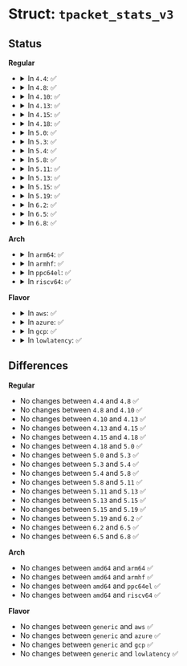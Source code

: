 # Struct: <code>tpacket_stats_v3</code>

## Status
<b>Regular</b>
<ul>
<li>
<details>
<summary>In <code>4.4</code>: ✅</summary>

```c
struct tpacket_stats_v3 {
    unsigned int tp_packets;
    unsigned int tp_drops;
    unsigned int tp_freeze_q_cnt;
};
```
</details>
</li>
<li>
<details>
<summary>In <code>4.8</code>: ✅</summary>

```c
struct tpacket_stats_v3 {
    unsigned int tp_packets;
    unsigned int tp_drops;
    unsigned int tp_freeze_q_cnt;
};
```
</details>
</li>
<li>
<details>
<summary>In <code>4.10</code>: ✅</summary>

```c
struct tpacket_stats_v3 {
    unsigned int tp_packets;
    unsigned int tp_drops;
    unsigned int tp_freeze_q_cnt;
};
```
</details>
</li>
<li>
<details>
<summary>In <code>4.13</code>: ✅</summary>

```c
struct tpacket_stats_v3 {
    unsigned int tp_packets;
    unsigned int tp_drops;
    unsigned int tp_freeze_q_cnt;
};
```
</details>
</li>
<li>
<details>
<summary>In <code>4.15</code>: ✅</summary>

```c
struct tpacket_stats_v3 {
    unsigned int tp_packets;
    unsigned int tp_drops;
    unsigned int tp_freeze_q_cnt;
};
```
</details>
</li>
<li>
<details>
<summary>In <code>4.18</code>: ✅</summary>

```c
struct tpacket_stats_v3 {
    unsigned int tp_packets;
    unsigned int tp_drops;
    unsigned int tp_freeze_q_cnt;
};
```
</details>
</li>
<li>
<details>
<summary>In <code>5.0</code>: ✅</summary>

```c
struct tpacket_stats_v3 {
    unsigned int tp_packets;
    unsigned int tp_drops;
    unsigned int tp_freeze_q_cnt;
};
```
</details>
</li>
<li>
<details>
<summary>In <code>5.3</code>: ✅</summary>

```c
struct tpacket_stats_v3 {
    unsigned int tp_packets;
    unsigned int tp_drops;
    unsigned int tp_freeze_q_cnt;
};
```
</details>
</li>
<li>
<details>
<summary>In <code>5.4</code>: ✅</summary>

```c
struct tpacket_stats_v3 {
    unsigned int tp_packets;
    unsigned int tp_drops;
    unsigned int tp_freeze_q_cnt;
};
```
</details>
</li>
<li>
<details>
<summary>In <code>5.8</code>: ✅</summary>

```c
struct tpacket_stats_v3 {
    unsigned int tp_packets;
    unsigned int tp_drops;
    unsigned int tp_freeze_q_cnt;
};
```
</details>
</li>
<li>
<details>
<summary>In <code>5.11</code>: ✅</summary>

```c
struct tpacket_stats_v3 {
    unsigned int tp_packets;
    unsigned int tp_drops;
    unsigned int tp_freeze_q_cnt;
};
```
</details>
</li>
<li>
<details>
<summary>In <code>5.13</code>: ✅</summary>

```c
struct tpacket_stats_v3 {
    unsigned int tp_packets;
    unsigned int tp_drops;
    unsigned int tp_freeze_q_cnt;
};
```
</details>
</li>
<li>
<details>
<summary>In <code>5.15</code>: ✅</summary>

```c
struct tpacket_stats_v3 {
    unsigned int tp_packets;
    unsigned int tp_drops;
    unsigned int tp_freeze_q_cnt;
};
```
</details>
</li>
<li>
<details>
<summary>In <code>5.19</code>: ✅</summary>

```c
struct tpacket_stats_v3 {
    unsigned int tp_packets;
    unsigned int tp_drops;
    unsigned int tp_freeze_q_cnt;
};
```
</details>
</li>
<li>
<details>
<summary>In <code>6.2</code>: ✅</summary>

```c
struct tpacket_stats_v3 {
    unsigned int tp_packets;
    unsigned int tp_drops;
    unsigned int tp_freeze_q_cnt;
};
```
</details>
</li>
<li>
<details>
<summary>In <code>6.5</code>: ✅</summary>

```c
struct tpacket_stats_v3 {
    unsigned int tp_packets;
    unsigned int tp_drops;
    unsigned int tp_freeze_q_cnt;
};
```
</details>
</li>
<li>
<details>
<summary>In <code>6.8</code>: ✅</summary>

```c
struct tpacket_stats_v3 {
    unsigned int tp_packets;
    unsigned int tp_drops;
    unsigned int tp_freeze_q_cnt;
};
```
</details>
</li>
</ul>
<b>Arch</b>
<ul>
<li>
<details>
<summary>In <code>arm64</code>: ✅</summary>

```c
struct tpacket_stats_v3 {
    unsigned int tp_packets;
    unsigned int tp_drops;
    unsigned int tp_freeze_q_cnt;
};
```
</details>
</li>
<li>
<details>
<summary>In <code>armhf</code>: ✅</summary>

```c
struct tpacket_stats_v3 {
    unsigned int tp_packets;
    unsigned int tp_drops;
    unsigned int tp_freeze_q_cnt;
};
```
</details>
</li>
<li>
<details>
<summary>In <code>ppc64el</code>: ✅</summary>

```c
struct tpacket_stats_v3 {
    unsigned int tp_packets;
    unsigned int tp_drops;
    unsigned int tp_freeze_q_cnt;
};
```
</details>
</li>
<li>
<details>
<summary>In <code>riscv64</code>: ✅</summary>

```c
struct tpacket_stats_v3 {
    unsigned int tp_packets;
    unsigned int tp_drops;
    unsigned int tp_freeze_q_cnt;
};
```
</details>
</li>
</ul>
<b>Flavor</b>
<ul>
<li>
<details>
<summary>In <code>aws</code>: ✅</summary>

```c
struct tpacket_stats_v3 {
    unsigned int tp_packets;
    unsigned int tp_drops;
    unsigned int tp_freeze_q_cnt;
};
```
</details>
</li>
<li>
<details>
<summary>In <code>azure</code>: ✅</summary>

```c
struct tpacket_stats_v3 {
    unsigned int tp_packets;
    unsigned int tp_drops;
    unsigned int tp_freeze_q_cnt;
};
```
</details>
</li>
<li>
<details>
<summary>In <code>gcp</code>: ✅</summary>

```c
struct tpacket_stats_v3 {
    unsigned int tp_packets;
    unsigned int tp_drops;
    unsigned int tp_freeze_q_cnt;
};
```
</details>
</li>
<li>
<details>
<summary>In <code>lowlatency</code>: ✅</summary>

```c
struct tpacket_stats_v3 {
    unsigned int tp_packets;
    unsigned int tp_drops;
    unsigned int tp_freeze_q_cnt;
};
```
</details>
</li>
</ul>

## Differences
<b>Regular</b>
<ul>
<li>
No changes between <code>4.4</code> and <code>4.8</code> ✅
</li>
<li>
No changes between <code>4.8</code> and <code>4.10</code> ✅
</li>
<li>
No changes between <code>4.10</code> and <code>4.13</code> ✅
</li>
<li>
No changes between <code>4.13</code> and <code>4.15</code> ✅
</li>
<li>
No changes between <code>4.15</code> and <code>4.18</code> ✅
</li>
<li>
No changes between <code>4.18</code> and <code>5.0</code> ✅
</li>
<li>
No changes between <code>5.0</code> and <code>5.3</code> ✅
</li>
<li>
No changes between <code>5.3</code> and <code>5.4</code> ✅
</li>
<li>
No changes between <code>5.4</code> and <code>5.8</code> ✅
</li>
<li>
No changes between <code>5.8</code> and <code>5.11</code> ✅
</li>
<li>
No changes between <code>5.11</code> and <code>5.13</code> ✅
</li>
<li>
No changes between <code>5.13</code> and <code>5.15</code> ✅
</li>
<li>
No changes between <code>5.15</code> and <code>5.19</code> ✅
</li>
<li>
No changes between <code>5.19</code> and <code>6.2</code> ✅
</li>
<li>
No changes between <code>6.2</code> and <code>6.5</code> ✅
</li>
<li>
No changes between <code>6.5</code> and <code>6.8</code> ✅
</li>
</ul>
<b>Arch</b>
<ul>
<li>
No changes between <code>amd64</code> and <code>arm64</code> ✅
</li>
<li>
No changes between <code>amd64</code> and <code>armhf</code> ✅
</li>
<li>
No changes between <code>amd64</code> and <code>ppc64el</code> ✅
</li>
<li>
No changes between <code>amd64</code> and <code>riscv64</code> ✅
</li>
</ul>
<b>Flavor</b>
<ul>
<li>
No changes between <code>generic</code> and <code>aws</code> ✅
</li>
<li>
No changes between <code>generic</code> and <code>azure</code> ✅
</li>
<li>
No changes between <code>generic</code> and <code>gcp</code> ✅
</li>
<li>
No changes between <code>generic</code> and <code>lowlatency</code> ✅
</li>
</ul>
